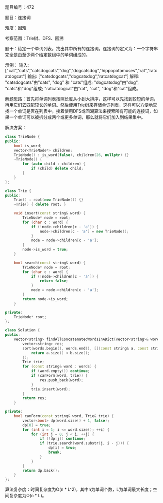 题目编号：472

题目：连接词

难度：困难

考察范围：Trie树、DFS、回溯

题干：给定一个单词列表，找出其中所有的连接词。连接词的定义为：一个字符串完全是由至少两个给定数组中的单词组成的。

示例：
输入: ["cat","cats","catsdogcats","dog","dogcatsdog","hippopotamuses","rat","ratcatdogcat"]
输出: ["catsdogcats","dogcatsdog","ratcatdogcat"]
解释: "catsdogcats"由"cats", "dog" 和 "cats"组成; 
     "dogcatsdog"由"dog", "cats"和"dog"组成; 
     "ratcatdogcat"由"rat", "cat", "dog"和"cat"组成。

解题思路：首先将单词列表按照长度从小到大排序，这样可以先找到较短的单词，再用它们去匹配较长的单词。然后使用Trie树来存储单词列表，这样可以方便地查找一个单词是否在列表中。接着使用DFS或回溯算法来搜索所有可能的连接词，如果一个单词可以被拆分成两个或更多单词，那么就将它们加入到结果集中。

解决方案：

```cpp
class TrieNode {
public:
    bool is_word;
    vector<TrieNode*> children;
    TrieNode() : is_word(false), children(26, nullptr) {}
    ~TrieNode() {
        for (auto child : children) {
            if (child) delete child;
        }
    }
};

class Trie {
public:
    Trie() : root(new TrieNode()) {}
    ~Trie() { delete root; }

    void insert(const string& word) {
        TrieNode* node = root;
        for (char c : word) {
            if (!node->children[c - 'a']) {
                node->children[c - 'a'] = new TrieNode();
            }
            node = node->children[c - 'a'];
        }
        node->is_word = true;
    }

    bool search(const string& word) {
        TrieNode* node = root;
        for (char c : word) {
            if (!node->children[c - 'a']) {
                return false;
            }
            node = node->children[c - 'a'];
        }
        return node->is_word;
    }

private:
    TrieNode* root;
};

class Solution {
public:
    vector<string> findAllConcatenatedWordsInADict(vector<string>& words) {
        vector<string> res;
        sort(words.begin(), words.end(), [](const string& a, const string& b) {
            return a.size() < b.size();
        });
        Trie trie;
        for (const string& word : words) {
            if (word.empty()) continue;
            if (canForm(word, trie)) {
                res.push_back(word);
            }
            trie.insert(word);
        }
        return res;
    }

private:
    bool canForm(const string& word, Trie& trie) {
        vector<bool> dp(word.size() + 1, false);
        dp[0] = true;
        for (int i = 1; i <= word.size(); ++i) {
            for (int j = 0; j < i; ++j) {
                if (!dp[j]) continue;
                if (trie.search(word.substr(j, i - j))) {
                    dp[i] = true;
                    break;
                }
            }
        }
        return dp.back();
    }
};
```

算法复杂度：时间复杂度为O(n * L^2)，其中n为单词个数，L为单词最大长度；空间复杂度为O(n * L)。